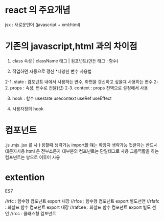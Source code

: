 # react 의 주요개념

jsx : 새로운언어 (javascript + xml:html)

# 기존의 javascript,html 과의 차이점
1. class 속성 | className
      태그    | 컴포넌트(만든 태그 : 함수)

2. 작업하면 자동으로 갱신
*다양한 변수 사용법

2-1. state : 컴포넌트 내에서 사용하는 변수, 화면을 갱신하고 싶을떄 사용하는 변수
2-2. props : 속성, 변수로 전달(값)
2-3. context : props 전역으로 설정해서 사용 

3. hook : 함수 
    usestate
    usecontext
    useRef
    useEffect

4. 사용자정의 hook

# 컴포넌트
.js .mjs .jsx 를 사ㅏ용할때 생략가능
import할 떄는 확장자 생략가능
첫글자는 반드시 대문자사용 html 은 전부소문자
대부분의 컴포넌트는 단일태그로 사용
그룹역활을 하는 컴포넌트는 쌍으로 이루어 사용

# extention
ES7

//rfc : 함수형 컴포넌트 export 내장
//rfce : 함수형 컴포넌트 export 별도선언
//rfafc : 화살표 함수 컴포넌트 export 내장
//rafcee : 화살표 함수 컴포넌트 export 별도 선언
//rcc : 클래스형 컴포넌트

